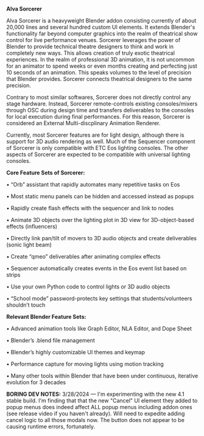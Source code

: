 **Alva Sorcerer**

Alva Sorcerer is a heavyweight Blender addon consisting currently of about 20,000 lines and several hundred custom UI elements. It extends Blender's functionality far beyond computer graphics into the realm of theatrical show control for live performance venues. Sorcerer leverages the power of Blender to provide technical theatre designers to think and work in completely new ways. This allows creation of truly exotic theatrical experiences. In the realm of professional 3D animation, it is not uncommon for an animator to spend weeks or even months creating and perfecting just 10 seconds of an animation. This speaks volumes to the level of precision that Blender provides. Sorcerer connects theatrical designers to the same precision. 

Contrary to most similar softwares, Sorcerer does not directly control any stage hardware. Instead, Sorcerer remote-controls existing consoles/mixers through OSC during design time and transfers deliverables to the consoles for local execution during final performances. For this reason, Sorcerer is considered an External Multi-discplinary Animation Renderer. 

Currently, most Sorcerer features are for light design, although there is support for 3D audio rendering as well. Much of the Sequencer component of Sorcerer is only compatible with ETC Eos lighting consoles. The other aspects of Sorcerer are expected to be compatible with universal lighting consoles.


**Core Feature Sets of Sorcerer:**

• “Orb” assistant that rapidly automates many repetitive tasks on Eos 

• Most static menu panels can be hidden and accessed instead as popups 

• Rapidly create flash effects with the sequencer and link to nodes 

• Animate 3D objects over the lighting plot in 3D view for 3D-object-based effects (influencers)

• Directly link pan/tilt of movers to 3D audio objects and create deliverables (sonic light beam)

• Create “qmeo” deliverables after animating complex effects 

• Sequencer automatically creates events in the Eos event list based on strips 

• Use your own Python code to control lights or 3D audio objects 

• “School mode” password-protects key settings that students/volunteers shouldn’t touch


**Relevant Blender Feature Sets:**

• Advanced animation tools like Graph Editor, NLA Editor, and Dope Sheet 

• Blender’s .blend file management 

• Blender’s highly customizable UI themes and keymap 

• Performance capture for moving lights using motion tracking 

• Many other tools within Blender that have been under continuous, iterative evolution for 3 decades

**BORING DEV NOTES:**
3/28/2024 — I'm experimenting with the new 4.1 stable build. I'm finding that that the new "Cancel" UI element they added to popup menus does indeed affect ALL popup menus including addon ones (see release video if you haven't already). Will need to expedite adding cancel logic to all those modals now. The button does not appear to be causing runtime errors, fortunately.
